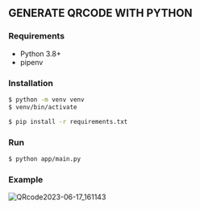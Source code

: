 ## GENERATE QRCODE WITH PYTHON

### Requirements
- Python 3.8+
- pipenv

### Installation
```bash
$ python -m venv venv
$ venv/bin/activate

$ pip install -r requirements.txt
```

### Run
```bash
$ python app/main.py
```

### Example
![QRcode2023-06-17_161143](https://github.com/abcprintf/generate-qr-code-with-python/assets/8300694/59c8ea9a-33cc-4a29-80e4-c80e9ea1ab71)
